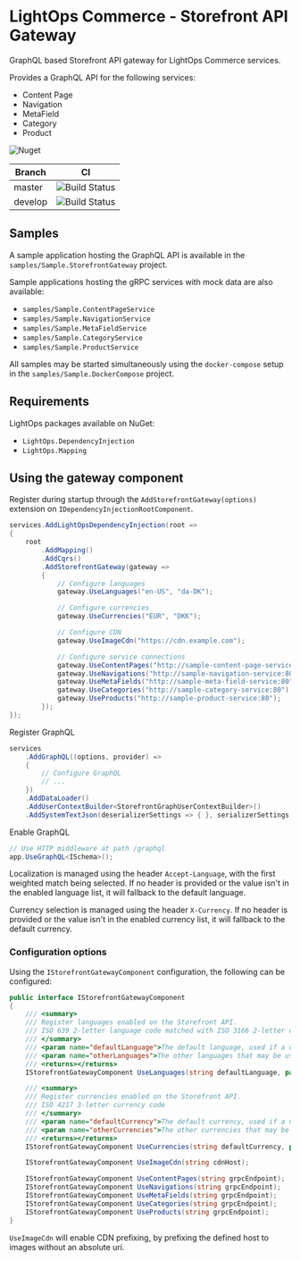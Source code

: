# LightOps Commerce - Storefront API Gateway

GraphQL based Storefront API gateway for LightOps Commerce services.

Provides a GraphQL API for the following services:

- Content Page
- Navigation
- MetaField
- Category
- Product

![Nuget](https://img.shields.io/nuget/v/LightOps.Commerce.Gateways.Storefront)

| Branch | CI |
| --- | --- |
| master | ![Build Status](https://dev.azure.com/sorendev/LightOps%20Commerce/_apis/build/status/LightOps.Commerce.Gateways.Storefront?branchName=master) |
| develop | ![Build Status](https://dev.azure.com/sorendev/LightOps%20Commerce/_apis/build/status/LightOps.Commerce.Gateways.Storefront?branchName=develop) |

## Samples

A sample application hosting the GraphQL API is available in the `samples/Sample.StorefrontGateway` project.

Sample applications hosting the gRPC services with mock data are also available:

- `samples/Sample.ContentPageService`
- `samples/Sample.NavigationService`
- `samples/Sample.MetaFieldService`
- `samples/Sample.CategoryService`
- `samples/Sample.ProductService`

All samples may be started simultaneously using the `docker-compose` setup in the  `samples/Sample.DockerCompose` project.

## Requirements

LightOps packages available on NuGet:

- `LightOps.DependencyInjection`
- `LightOps.Mapping`

## Using the gateway component

Register during startup through the `AddStorefrontGateway(options)` extension on `IDependencyInjectionRootComponent`.

```csharp
services.AddLightOpsDependencyInjection(root =>
{
    root
        .AddMapping()
        .AddCqrs()
        .AddStorefrontGateway(gateway =>
        {
            // Configure languages
            gateway.UseLanguages("en-US", "da-DK");

            // Configure currencies
            gateway.UseCurrencies("EUR", "DKK");

            // Configure CDN
            gateway.UseImageCdn("https://cdn.example.com");

            // Configure service connections
            gateway.UseContentPages("http://sample-content-page-service:80");
            gateway.UseNavigations("http://sample-navigation-service:80");
            gateway.UseMetaFields("http://sample-meta-field-service:80");
            gateway.UseCategories("http://sample-category-service:80");
            gateway.UseProducts("http://sample-product-service:80");
        });
});
```

Register GraphQL

```csharp
services
    .AddGraphQL((options, provider) =>
    {
        // Configure GraphQL
        // ...
    })
    .AddDataLoader()
    .AddUserContextBuilder<StorefrontGraphUserContextBuilder>()
    .AddSystemTextJson(deserializerSettings => { }, serializerSettings => { });
```

Enable GraphQL

```csharp
// Use HTTP middleware at path /graphql
app.UseGraphQL<ISchema>();
```

Localization is managed using the header `Accept-Language`, with the first weighted match being selected.
If no header is provided or the value isn't in the enabled language list, it will fallback to the default language.

Currency selection is managed using the header `X-Currency`.
If no header is provided or the value isn't in the enabled currency list, it will fallback to the default currency.

### Configuration options

Using the `IStorefrontGatewayComponent` configuration, the following can be configured:

```csharp
public interface IStorefrontGatewayComponent
{
    /// <summary>
    /// Register languages enabled on the Storefront API.
    /// ISO 639 2-letter language code matched with ISO 3166 2-letter country code, eg. en-US, da-DK
    /// </summary>
    /// <param name="defaultLanguage">The default language, used if a user has no other matching languages</param>
    /// <param name="otherLanguages">The other languages that may be used</param>
    /// <returns></returns>
    IStorefrontGatewayComponent UseLanguages(string defaultLanguage, params string[] otherLanguages);

    /// <summary>
    /// Register currencies enabled on the Storefront API.
    /// ISO 4217 3-letter currency code
    /// </summary>
    /// <param name="defaultCurrency">The default currency, used if a user has no other matching currencies</param>
    /// <param name="otherCurrencies">The other currencies that may be used</param>
    /// <returns></returns>
    IStorefrontGatewayComponent UseCurrencies(string defaultCurrency, params string[] otherCurrencies);

    IStorefrontGatewayComponent UseImageCdn(string cdnHost);

    IStorefrontGatewayComponent UseContentPages(string grpcEndpoint);
    IStorefrontGatewayComponent UseNavigations(string grpcEndpoint);
    IStorefrontGatewayComponent UseMetaFields(string grpcEndpoint);
    IStorefrontGatewayComponent UseCategories(string grpcEndpoint);
    IStorefrontGatewayComponent UseProducts(string grpcEndpoint);
}
```

`UseImageCdn` will enable CDN prefixing, by prefixing the defined host to images without an absolute uri.
